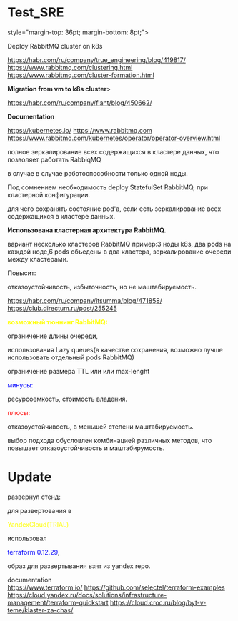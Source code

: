 # Test_SRE
<div>style="margin-top: 36pt; margin-bottom: 8pt;">
<p>Deploy RabbitMQ cluster on k8s</p>

 https://habr.com/ru/company/true_engineering/blog/419817/
 https://www.rabbitmq.com/clustering.html
 https://www.rabbitmq.com/cluster-formation.html
 
<p><strong>Migration from vm to k8s cluster</strong>></p>

 https://habr.com/ru/company/flant/blog/450662/ 

<p><strong>Documentation</strong></p>

 https://kubernetes.io/
 https://www.rabbitmq.com
 https://www.rabbitmq.com/kubernetes/operator/operator-overview.html

<p>полное зеркалирование всех содержащихся в кластере данных, что позволяет работать RabbiqMQ</p>
<p>в случае в случае работоспособности только одной ноды.</p>
<p>Под сомнением необходимость deploy StatefulSet RabbitMQ, при кластерной конфигурации.</p>
<p>для чего сохранять состояние pod'а, если есть зеркалирование всех содержащихся в кластере данных.</p>

<p><strong>Использована кластерная архитектура RabbitMQ.</strong></p>
 вариант несколько кластеров RabbitMQ
 пример:3 ноды k8s, два pods на каждой ноде,6 pods объедены в два кластера,
 зеркалирование очереди между кластерами.
<p><red>Повысит:</red></p>
 отказоустойчивость, избыточность, но не маштабируемость.
 
https://habr.com/ru/company/itsumma/blog/471858/
https://club.directum.ru/post/255245
 
  <p><strong><font color="yellow">возможный тюннинг RabbitMQ:</font color="blue"></strong></p>
  <p> ограничение длины очереди,</p>
  <p> использования Lazy queues(в качестве сохранения, возможно лучше использовать отдельный pods RabbitMQ)</p>
  <p> ограничение размера TTL или или max-lenght</p>
     
<p><font color="blue">минусы:</font color="blue"></p> 
    ресурсоемкость, стоимость владения.
<p><font color="red">плюсы:</font color="red"></p>
  отказоустойчивость, в меньшей степени маштабируемость.

<p><green>выбор подхода обусловлен комбинацией различных методов, что повышает отказоустойчивость и маштабирумость.</green></p>


# Update
<p><green>развернул стенд:</green></p>
  для развертования в <p><font color="yellow">YandexCloud(TRIAL)</p></font color="yellow"></p>использовал<p><font color="blue">terraform 0.12.29</font color="blue">,<p> 
   образ для развертывания взят из yandex repo.
    
 
documentation   
  https://www.terraform.io/
  https://github.com/selectel/terraform-examples
  https://cloud.yandex.ru/docs/solutions/infrastructure-management/terraform-quickstart
  https://cloud.croc.ru/blog/byt-v-teme/klaster-za-chas/
</div>    
  
   